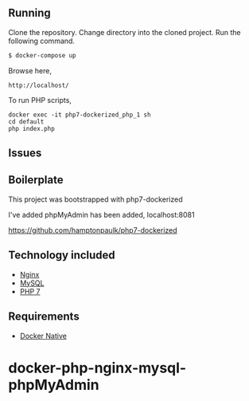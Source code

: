 ## Running

Clone the repository.
Change directory into the cloned project.
Run the following command.

```sh
$ docker-compose up
```

Browse here,
```
http://localhost/
```

To run PHP scripts,
```
docker exec -it php7-dockerized_php_1 sh
cd default
php index.php
```


## Issues



## Boilerplate

This project was bootstrapped with php7-dockerized

I've added phpMyAdmin has been added, localhost:8081

https://github.com/hamptonpaulk/php7-dockerized

## Technology included

* [Nginx](http://nginx.org/)
* [MySQL](http://www.mysql.com/)
* [PHP 7](http://php.net/)

## Requirements

* [Docker Native](https://www.docker.com/products/overview)
# docker-php-nginx-mysql-phpMyAdmin
